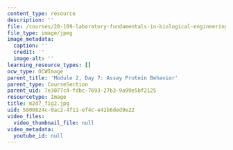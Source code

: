 ```yaml
---
content_type: resource
description: ''
file: /courses/20-109-laboratory-fundamentals-in-biological-engineering-spring-2010/5800824c0ac24f11ef4ce42b6ded9e22_m2d7_fig2.jpg
file_type: image/jpeg
image_metadata:
  caption: ''
  credit: ''
  image-alt: ''
learning_resource_types: []
ocw_type: OCWImage
parent_title: 'Module 2, Day 7: Assay Protein Behavior'
parent_type: CourseSection
parent_uid: 7e3077c4-fdbc-7693-27b3-9a99e5bf2125
resourcetype: Image
title: m2d7_fig2.jpg
uid: 5800824c-0ac2-4f11-ef4c-e42b6ded9e22
video_files:
  video_thumbnail_file: null
video_metadata:
  youtube_id: null
---
```

